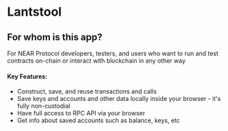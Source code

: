 # Lantstool
## For whom is this app?

For NEAR Protocol developers, testers, and users who want to run and test contracts on-chain or interact with blockchain in any other way

#### Key Features:
- Construct, save, and reuse transactions and calls
- Save keys and accounts and other data locally inside your browser - it's fully non-custodial
- Have full access to RPC API via your browser
- Get info about saved accounts such as balance, keys, etc
